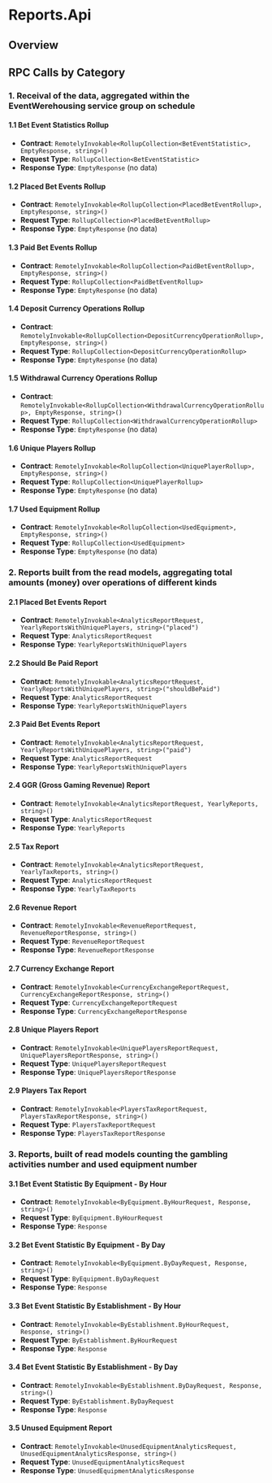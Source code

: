 # Reports.Api

## Overview
## RPC Calls by Category

### 1. Receival of the data, aggregated within the EventWerehousing service group on schedule

#### 1.1 Bet Event Statistics Rollup
- **Contract**: `RemotelyInvokable<RollupCollection<BetEventStatistic>, EmptyResponse, string>()`
- **Request Type**: `RollupCollection<BetEventStatistic>`
- **Response Type**: `EmptyResponse` (no data)

#### 1.2 Placed Bet Events Rollup
- **Contract**: `RemotelyInvokable<RollupCollection<PlacedBetEventRollup>, EmptyResponse, string>()`
- **Request Type**: `RollupCollection<PlacedBetEventRollup>`
- **Response Type**: `EmptyResponse` (no data)

#### 1.3 Paid Bet Events Rollup
- **Contract**: `RemotelyInvokable<RollupCollection<PaidBetEventRollup>, EmptyResponse, string>()`
- **Request Type**: `RollupCollection<PaidBetEventRollup>`
- **Response Type**: `EmptyResponse` (no data)

#### 1.4 Deposit Currency Operations Rollup
- **Contract**: `RemotelyInvokable<RollupCollection<DepositCurrencyOperationRollup>, EmptyResponse, string>()`
- **Request Type**: `RollupCollection<DepositCurrencyOperationRollup>`
- **Response Type**: `EmptyResponse` (no data)

#### 1.5 Withdrawal Currency Operations Rollup
- **Contract**: `RemotelyInvokable<RollupCollection<WithdrawalCurrencyOperationRollup>, EmptyResponse, string>()`
- **Request Type**: `RollupCollection<WithdrawalCurrencyOperationRollup>`
- **Response Type**: `EmptyResponse` (no data)

#### 1.6 Unique Players Rollup
- **Contract**: `RemotelyInvokable<RollupCollection<UniquePlayerRollup>, EmptyResponse, string>()`
- **Request Type**: `RollupCollection<UniquePlayerRollup>`
- **Response Type**: `EmptyResponse` (no data)

#### 1.7 Used Equipment Rollup
- **Contract**: `RemotelyInvokable<RollupCollection<UsedEquipment>, EmptyResponse, string>()`
- **Request Type**: `RollupCollection<UsedEquipment>`
- **Response Type**: `EmptyResponse` (no data)

### 2. Reports built from the read models, aggregating total amounts (money) over operations of different kinds

#### 2.1 Placed Bet Events Report
- **Contract**: `RemotelyInvokable<AnalyticsReportRequest, YearlyReportsWithUniquePlayers, string>("placed")`
- **Request Type**: `AnalyticsReportRequest`
- **Response Type**: `YearlyReportsWithUniquePlayers`

#### 2.2 Should Be Paid Report
- **Contract**: `RemotelyInvokable<AnalyticsReportRequest, YearlyReportsWithUniquePlayers, string>("shouldBePaid")`
- **Request Type**: `AnalyticsReportRequest`
- **Response Type**: `YearlyReportsWithUniquePlayers`

#### 2.3 Paid Bet Events Report
- **Contract**: `RemotelyInvokable<AnalyticsReportRequest, YearlyReportsWithUniquePlayers, string>("paid")`
- **Request Type**: `AnalyticsReportRequest`
- **Response Type**: `YearlyReportsWithUniquePlayers`

#### 2.4 GGR (Gross Gaming Revenue) Report
- **Contract**: `RemotelyInvokable<AnalyticsReportRequest, YearlyReports, string>()`
- **Request Type**: `AnalyticsReportRequest`
- **Response Type**: `YearlyReports`

#### 2.5 Tax Report
- **Contract**: `RemotelyInvokable<AnalyticsReportRequest, YearlyTaxReports, string>()`
- **Request Type**: `AnalyticsReportRequest`
- **Response Type**: `YearlyTaxReports`

#### 2.6 Revenue Report
- **Contract**: `RemotelyInvokable<RevenueReportRequest, RevenueReportResponse, string>()`
- **Request Type**: `RevenueReportRequest`
- **Response Type**: `RevenueReportResponse`

#### 2.7 Currency Exchange Report
- **Contract**: `RemotelyInvokable<CurrencyExchangeReportRequest, CurrencyExchangeReportResponse, string>()`
- **Request Type**: `CurrencyExchangeReportRequest`
- **Response Type**: `CurrencyExchangeReportResponse`

#### 2.8 Unique Players Report
- **Contract**: `RemotelyInvokable<UniquePlayersReportRequest, UniquePlayersReportResponse, string>()`
- **Request Type**: `UniquePlayersReportRequest`
- **Response Type**: `UniquePlayersReportResponse`

#### 2.9 Players Tax Report
- **Contract**: `RemotelyInvokable<PlayersTaxReportRequest, PlayersTaxReportResponse, string>()`
- **Request Type**: `PlayersTaxReportRequest`
- **Response Type**: `PlayersTaxReportResponse`

### 3. Reports, built of read models counting the gambling activities number and used equipment number

#### 3.1 Bet Event Statistic By Equipment - By Hour
- **Contract**: `RemotelyInvokable<ByEquipment.ByHourRequest, Response, string>()`
- **Request Type**: `ByEquipment.ByHourRequest`
- **Response Type**: `Response`

#### 3.2  Bet Event Statistic By Equipment - By Day
- **Contract**: `RemotelyInvokable<ByEquipment.ByDayRequest, Response, string>()`
- **Request Type**: `ByEquipment.ByDayRequest`
- **Response Type**: `Response`

#### 3.3  Bet Event Statistic By Establishment - By Hour
- **Contract**: `RemotelyInvokable<ByEstablishment.ByHourRequest, Response, string>()`
- **Request Type**: `ByEstablishment.ByHourRequest`
- **Response Type**: `Response`

#### 3.4  Bet Event Statistic By Establishment - By Day
- **Contract**: `RemotelyInvokable<ByEstablishment.ByDayRequest, Response, string>()`
- **Request Type**: `ByEstablishment.ByDayRequest`
- **Response Type**: `Response`

#### 3.5 Unused Equipment Report 
- **Contract**: `RemotelyInvokable<UnusedEquipmentAnalyticsRequest, UnusedEquipmentAnalyticsResponse, string>()`
- **Request Type**: `UnusedEquipmentAnalyticsRequest`
- **Response Type**: `UnusedEquipmentAnalyticsResponse`